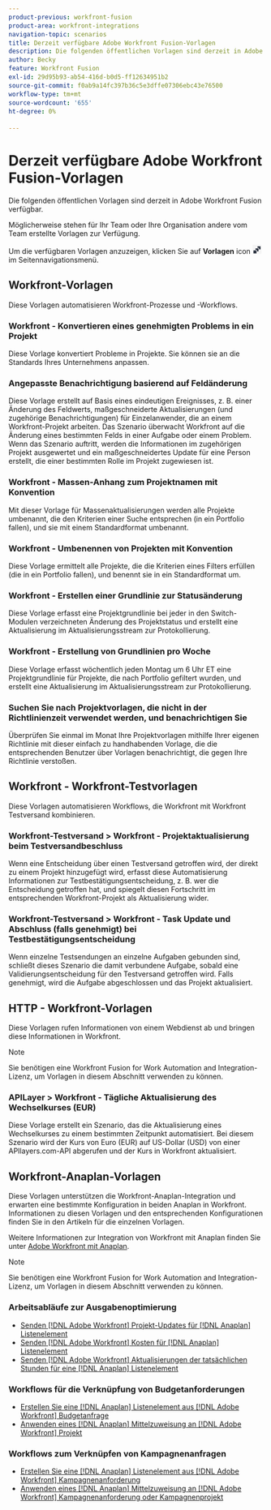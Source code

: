 ```yaml
---
product-previous: workfront-fusion
product-area: workfront-integrations
navigation-topic: scenarios
title: Derzeit verfügbare Adobe Workfront Fusion-Vorlagen
description: Die folgenden öffentlichen Vorlagen sind derzeit in Adobe Workfront Fusion verfügbar.
author: Becky
feature: Workfront Fusion
exl-id: 29d95b93-ab54-416d-b0d5-ff12634951b2
source-git-commit: f0ab9a14fc397b36c5e3dffe07306ebc43e76500
workflow-type: tm+mt
source-wordcount: '655'
ht-degree: 0%

---
```


# Derzeit verfügbare Adobe Workfront Fusion-Vorlagen

Die folgenden öffentlichen Vorlagen sind derzeit in Adobe Workfront Fusion verfügbar.

Möglicherweise stehen für Ihr Team oder Ihre Organisation andere vom Team erstellte Vorlagen zur Verfügung.

Um die verfügbaren Vorlagen anzuzeigen, klicken Sie auf **Vorlagen** icon ![](assets/fusion-template-icon.png) im Seitennavigationsmenü.

## Workfront-Vorlagen

Diese Vorlagen automatisieren Workfront-Prozesse und -Workflows.

### Workfront - Konvertieren eines genehmigten Problems in ein Projekt

Diese Vorlage konvertiert Probleme in Projekte. Sie können sie an die Standards Ihres Unternehmens anpassen.

### Angepasste Benachrichtigung basierend auf Feldänderung

Diese Vorlage erstellt auf Basis eines eindeutigen Ereignisses, z. B. einer Änderung des Feldwerts, maßgeschneiderte Aktualisierungen (und zugehörige Benachrichtigungen) für Einzelanwender, die an einem Workfront-Projekt arbeiten. Das Szenario überwacht Workfront auf die Änderung eines bestimmten Felds in einer Aufgabe oder einem Problem. Wenn das Szenario auftritt, werden die Informationen im zugehörigen Projekt ausgewertet und ein maßgeschneidertes Update für eine Person erstellt, die einer bestimmten Rolle im Projekt zugewiesen ist.

### Workfront - Massen-Anhang zum Projektnamen mit Konvention

Mit dieser Vorlage für Massenaktualisierungen werden alle Projekte umbenannt, die den Kriterien einer Suche entsprechen (in ein Portfolio fallen), und sie mit einem Standardformat umbenannt.

### Workfront - Umbenennen von Projekten mit Konvention

Diese Vorlage ermittelt alle Projekte, die die Kriterien eines Filters erfüllen (die in ein Portfolio fallen), und benennt sie in ein Standardformat um.

### Workfront - Erstellen einer Grundlinie zur Statusänderung

Diese Vorlage erfasst eine Projektgrundlinie bei jeder in den Switch-Modulen verzeichneten Änderung des Projektstatus und erstellt eine Aktualisierung im Aktualisierungsstream zur Protokollierung.

### Workfront - Erstellung von Grundlinien pro Woche

Diese Vorlage erfasst wöchentlich jeden Montag um 6 Uhr ET eine Projektgrundlinie für Projekte, die nach Portfolio gefiltert wurden, und erstellt eine Aktualisierung im Aktualisierungsstream zur Protokollierung.

### Suchen Sie nach Projektvorlagen, die nicht in der Richtlinienzeit verwendet werden, und benachrichtigen Sie

Überprüfen Sie einmal im Monat Ihre Projektvorlagen mithilfe Ihrer eigenen Richtlinie mit dieser einfach zu handhabenden Vorlage, die die entsprechenden Benutzer über Vorlagen benachrichtigt, die gegen Ihre Richtlinie verstoßen.

## Workfront - Workfront-Testvorlagen

Diese Vorlagen automatisieren Workflows, die Workfront mit Workfront Testversand kombinieren.

### Workfront-Testversand > Workfront - Projektaktualisierung beim Testversandbeschluss

Wenn eine Entscheidung über einen Testversand getroffen wird, der direkt zu einem Projekt hinzugefügt wird, erfasst diese Automatisierung Informationen zur Testbestätigungsentscheidung, z. B. wer die Entscheidung getroffen hat, und spiegelt diesen Fortschritt im entsprechenden Workfront-Projekt als Aktualisierung wider.

### Workfront-Testversand > Workfront - Task Update und Abschluss (falls genehmigt) bei Testbestätigungsentscheidung

Wenn einzelne Testsendungen an einzelne Aufgaben gebunden sind, schließt dieses Szenario die damit verbundene Aufgabe, sobald eine Validierungsentscheidung für den Testversand getroffen wird. Falls genehmigt, wird die Aufgabe abgeschlossen und das Projekt aktualisiert.

## HTTP - Workfront-Vorlagen

Diese Vorlagen rufen Informationen von einem Webdienst ab und bringen diese Informationen in Workfront.

>[!NOTE]
>
> Sie benötigen eine Workfront Fusion for Work Automation and Integration-Lizenz, um Vorlagen in diesem Abschnitt verwenden zu können.

### APILayer > Workfront - Tägliche Aktualisierung des Wechselkurses (EUR)

Diese Vorlage erstellt ein Szenario, das die Aktualisierung eines Wechselkurses zu einem bestimmten Zeitpunkt automatisiert. Bei diesem Szenario wird der Kurs von Euro (EUR) auf US-Dollar (USD) von einer APIlayers.com-API abgerufen und der Kurs in Workfront aktualisiert.

## Workfront-Anaplan-Vorlagen

Diese Vorlagen unterstützen die Workfront-Anaplan-Integration und erwarten eine bestimmte Konfiguration in beiden Anaplan in Workfront. Informationen zu diesen Vorlagen und den entsprechenden Konfigurationen finden Sie in den Artikeln für die einzelnen Vorlagen.

Weitere Informationen zur Integration von Workfront mit Anaplan finden Sie unter [Adobe Workfront mit Anaplan](../../../workfront-integrations-and-apps/adobe-workfront-with-anaplan/anaplan-integration.md).

>[!NOTE]
>
> Sie benötigen eine Workfront Fusion for Work Automation and Integration-Lizenz, um Vorlagen in diesem Abschnitt verwenden zu können.

### Arbeitsabläufe zur Ausgabenoptimierung

* [Senden [!DNL Adobe Workfront] Projekt-Updates für [!DNL Anaplan] Listenelement](../../../workfront-integrations-and-apps/adobe-workfront-with-anaplan/send-workfront-project-actual-hours-updates-to-anaplan-list-item.md)
* [Senden [!DNL Adobe Workfront] Kosten für [!DNL Anaplan] Listenelement](../../../workfront-integrations-and-apps/adobe-workfront-with-anaplan/send-workfront-project-expenses-to-anaplan-list-item.md)
* [Senden [!DNL Adobe Workfront] Aktualisierungen der tatsächlichen Stunden für eine [!DNL Anaplan] Listenelement](../../../workfront-integrations-and-apps/adobe-workfront-with-anaplan/send-workfront-project-actual-hours-updates-to-anaplan-list-item.md)

### Workflows für die Verknüpfung von Budgetanforderungen

* [Erstellen Sie eine [!DNL Anaplan] Listenelement aus [!DNL Adobe Workfront] Budgetanfrage](../../../workfront-integrations-and-apps/adobe-workfront-with-anaplan/create-an-anaplan-list-item-from-a-workfront-budget-request.md)
* [Anwenden eines [!DNL Anaplan] Mittelzuweisung an [!DNL Adobe Workfront] Projekt](../../../workfront-integrations-and-apps/adobe-workfront-with-anaplan/apply-anaplan-budget-allocation-to-workfront-projects.md)

### Workflows zum Verknüpfen von Kampagnenanfragen

* [Erstellen Sie eine [!DNL Anaplan] Listenelement aus [!DNL Adobe Workfront] Kampagnenanforderung](../../../workfront-integrations-and-apps/adobe-workfront-with-anaplan/create-an-anaplan-list-item-from-a-workfront-campaign-request.md)
* [Anwenden eines [!DNL Anaplan] Mittelzuweisung an [!DNL Adobe Workfront] Kampagnenanforderung oder Kampagnenprojekt](../../../workfront-integrations-and-apps/adobe-workfront-with-anaplan/apply-anaplan-budget-allocation-to-workfront-campaign-requests-and-projects.md)
